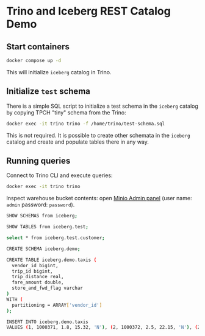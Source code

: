 # Trino and Iceberg REST Catalog Demo

## Start containers

```bash
docker compose up -d
```

This will initialize `iceberg` catalog in Trino.

## Initialize `test` schema

There is a simple SQL script to initialize a test schema
in the `iceberg` catalog by copying TPCH "tiny" schema from the Trino:

```bash
docker exec -it trino trino -f /home/trino/test-schema.sql
```

This is not required. It is possible to create other schemata in the `iceberg`
catalog and create and populate tables there in any way.

## Running queries

Connect to Trino CLI and execute queries:

```bash
docker exec -it trino trino
```

Inspect warehouse bucket contents: open [Minio Admin panel](http://localhost:9001)
(user name: `admin` password: `password`).

```bash
SHOW SCHEMAS from iceberg;
```

```bash
SHOW TABLES from iceberg.test;
```

```bash
select * from iceberg.test.customer;
```

```bash
CREATE SCHEMA iceberg.demo;

CREATE TABLE iceberg.demo.taxis (
  vendor_id bigint,
  trip_id bigint,
  trip_distance real,
  fare_amount double,
  store_and_fwd_flag varchar
)
WITH (
  partitioning = ARRAY['vendor_id']
);

INSERT INTO iceberg.demo.taxis
VALUES (1, 1000371, 1.8, 15.32, 'N'), (2, 1000372, 2.5, 22.15, 'N'), (2, 1000373, 0.9, 9.01, 'N'), (1, 1000374, 8.4, 42.13, 'Y');
```
